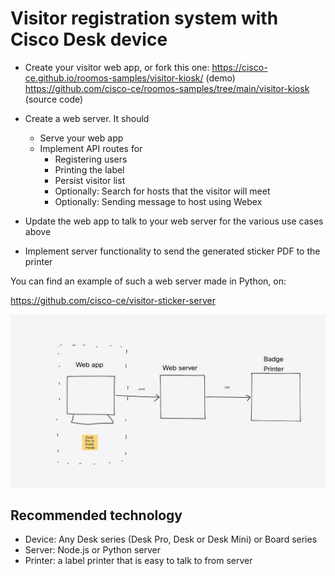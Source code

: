 # Visitor registration system with Cisco Desk device

* Create your visitor web app, or fork this one:
  https://cisco-ce.github.io/roomos-samples/visitor-kiosk/ (demo)
  https://github.com/cisco-ce/roomos-samples/tree/main/visitor-kiosk (source code)

* Create a web server. It should
  * Serve your web app
  * Implement API routes for
    * Registering users
    * Printing the label 
    * Persist visitor list
    * Optionally: Search for hosts that the visitor will meet
    * Optionally: Sending message to host using Webex

* Update the web app to talk to your web server for the various use cases above
* Implement server functionality to send the generated sticker PDF to the printer

You can find an example of such a web server made in Python, on:

https://github.com/cisco-ce/visitor-sticker-server

![Illustration of components](./components.png)

## Recommended technology

- Device: Any Desk series (Desk Pro, Desk or Desk Mini) or Board series
- Server: Node.js or Python server
- Printer: a label printer that is easy to talk to from server
